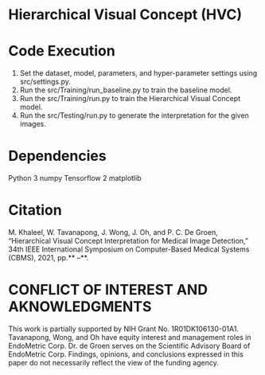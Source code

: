 # Hierarchical Visual Concept (HVC)

# Code Execution
1. Set the dataset, model, parameters, and hyper-parameter settings using src/settings.py.
2. Run the src/Training/run_baseline.py to train the baseline model.
3. Run the src/Training/run.py to train the Hierarchical Visual Concept model.
4. Run the src/Testing/run.py to generate the interpretation for the given images.


# Dependencies
Python 3
numpy
Tensorflow 2
matplotlib


# Citation
M. Khaleel, W. Tavanapong, J. Wong, J. Oh, and P. C. De Groen, “Hierarchical Visual Concept Interpretation for Medical Image Detection,” 34th IEEE International Symposium on Computer-Based Medical Systems (CBMS), 2021, pp.** –**.


# CONFLICT OF INTEREST AND AKNOWLEDGMENTS
This work is partially supported by NIH Grant No. 1R01DK106130-01A1. Tavanapong, Wong, and Oh have equity interest and management roles in EndoMetric Corp. Dr. de Groen serves on the Scientific Advisory Board of EndoMetric Corp. Findings, opinions, and conclusions expressed in this paper do not necessarily reflect the view of the funding agency.
